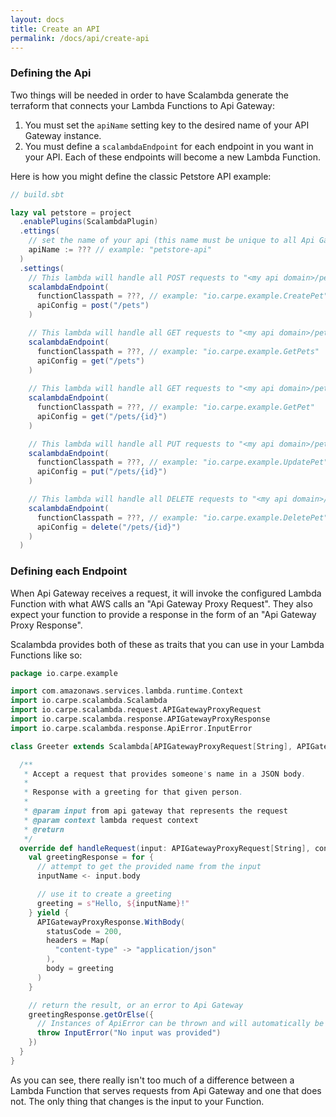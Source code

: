 ```yaml
---
layout: docs
title: Create an API
permalink: /docs/api/create-api
---
```


### Defining the Api

Two things will be needed in order to have Scalambda generate the terraform that connects your Lambda Functions to Api Gateway:
1. You must set the `apiName` setting key to the desired name of your API Gateway instance. 
1. You must define a `scalambdaEndpoint` for each endpoint in you want in your API. Each of these endpoints will become a new Lambda Function. 

Here is how you might define the classic Petstore API example:

```scala
// build.sbt

lazy val petstore = project
  .enablePlugins(ScalambdaPlugin)
  .ettings(
    // set the name of your api (this name must be unique to all Api Gateway instances in your current AWS Region)
    apiName := ??? // example: "petstore-api"
  )
  .settings(
    // This lambda will handle all POST requests to "<my api domain>/pets"
    scalambdaEndpoint(
      functionClasspath = ???, // example: "io.carpe.example.CreatePet"
      apiConfig = post("/pets")
    )   

    // This lambda will handle all GET requests to "<my api domain>/pets"
    scalambdaEndpoint(
      functionClasspath = ???, // example: "io.carpe.example.GetPets"
      apiConfig = get("/pets")
    )
  
    // This lambda will handle all GET requests to "<my api domain>/pets/<some pet id>"
    scalambdaEndpoint(
      functionClasspath = ???, // example: "io.carpe.example.GetPet"
      apiConfig = get("/pets/{id}")
    )

    // This lambda will handle all PUT requests to "<my api domain>/pets/<some pet id>"
    scalambdaEndpoint(
      functionClasspath = ???, // example: "io.carpe.example.UpdatePet"
      apiConfig = put("/pets/{id}")
    )

    // This lambda will handle all DELETE requests to "<my api domain>/pets/<some pet id>"
    scalambdaEndpoint(
      functionClasspath = ???, // example: "io.carpe.example.DeletePet"
      apiConfig = delete("/pets/{id}")
    )
  )
```

### Defining each Endpoint 

When Api Gateway receives a request, it will invoke the configured Lambda Function with what AWS calls an "Api Gateway Proxy Request". They also expect your function to provide a response in the form of an "Api Gateway Proxy Response".

Scalambda provides both of these as traits that you can use in your Lambda Functions like so:

```scala
package io.carpe.example

import com.amazonaws.services.lambda.runtime.Context
import io.carpe.scalambda.Scalambda
import io.carpe.scalambda.request.APIGatewayProxyRequest
import io.carpe.scalambda.response.APIGatewayProxyResponse
import io.carpe.scalambda.response.ApiError.InputError

class Greeter extends Scalambda[APIGatewayProxyRequest[String], APIGatewayProxyResponse[String]] {

  /**
   * Accept a request that provides someone's name in a JSON body.
   *
   * Response with a greeting for that given person.
   *
   * @param input from api gateway that represents the request
   * @param context lambda request context
   * @return
   */
  override def handleRequest(input: APIGatewayProxyRequest[String], context: Context): APIGatewayProxyResponse[String] = {
    val greetingResponse = for {
      // attempt to get the provided name from the input
      inputName <- input.body

      // use it to create a greeting
      greeting = s"Hello, ${inputName}!"
    } yield {
      APIGatewayProxyResponse.WithBody(
        statusCode = 200,
        headers = Map(
          "content-type" -> "application/json"
        ),
        body = greeting
      )
    }

    // return the result, or an error to Api Gateway
    greetingResponse.getOrElse({
      // Instances of ApiError can be thrown and will automatically be serialized into a valid ApiGatewayProxyResponse
      throw InputError("No input was provided")
    })
  }
}
```

As you can see, there really isn't too much of a difference between a Lambda Function that serves requests from Api Gateway and one that does not. The only thing that changes is the input to your Function.